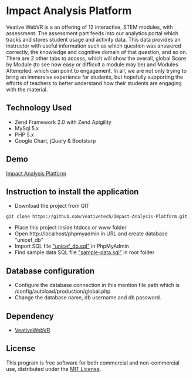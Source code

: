 # Impact Analysis Platform
Veative WebVR is a an offering of 12 interactive, STEM modules, with assessment. The assessment part feeds into our analytics portal which tracks and stores student usage and activity data. This data provides an instructor with useful information such as which question was answered correctly, the knowledge and cognitive domain of that question, and so on. There are 2 other tabs to access, which will show the overall, global Score by Module (to see how easy or difficult a module may be) and Modules Attempted, which can point to engagement. In all, we are not only trying to bring an immersive experience for students, but hopefully supporting the efforts of teachers to better understand how their students are engaging with the material.

## Technology Used

- Zend Framework 2.0 with Zend Apigility
- MySql 5.x
- PHP 5.x
- Google Chart, jQuery & Bootstarp

## Demo

[Impact Analysis Platform](http://ec2-52-5-117-32.compute-1.amazonaws.com/unicef/public/report)

## Instruction to install the application

- Download the project from GIT
```
git clone https://github.com/Veativetech/Impact-Analysis-Platform.git
```
- Place this project inside htdocs or www folder
- Open http://localhost/phpmyadmin in URL and create database "unicef_db"
- Import SQL file ["unicef_db.sql"](https://github.com/Veativetech/Impact-Analysis-Platform/blob/master/unicef_db.sql) in PhpMyAdmin
- Find sample data SQL file ["sample-data.sql"](https://github.com/Veativetech/Impact-Analysis-Platform/blob/master/sample-data.sql) in root folder

## Database configuration

- Configure the database connection in this mention file path which is /config/autoload/production/global.php
- Change the database name, db username and db password.


## Dependency

- [VeativeWebVR](https://github.com/Veativetech/VeativeWebVR/)

## License

This program is free software for both commercial and non-commercial use, distributed under the [MIT License](https://github.com/Veativetech/Impact-Analysis-Platform/blob/master/LICENSE.txt).
